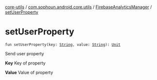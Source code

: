 [core-utils](../../index.md) / [com.sophoun.android.core.utils](../index.md) / [FirebaseAnalyticsManager](index.md) / [setUserProperty](./set-user-property.md)

# setUserProperty

`fun setUserProperty(key: `[`String`](https://kotlinlang.org/api/latest/jvm/stdlib/kotlin/-string/index.html)`, value: `[`String`](https://kotlinlang.org/api/latest/jvm/stdlib/kotlin/-string/index.html)`): `[`Unit`](https://kotlinlang.org/api/latest/jvm/stdlib/kotlin/-unit/index.html)

Send user property

**Key**
Key of property

**Value**
Value of property

